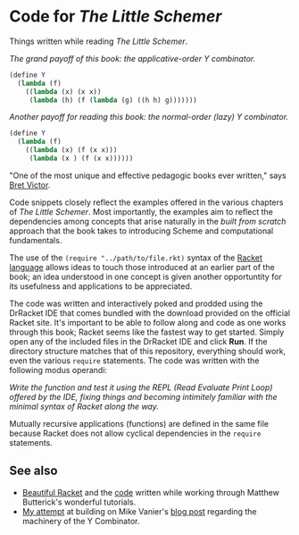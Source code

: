 # Code for *The Little Schemer*

Things written while reading *The Little Schemer*.

*The grand payoff of this book: the applicative-order Y combinator.*
```scheme
(define Y
  (lambda (f)
    ((lambda (x) (x x))
     (lambda (h) (f (lambda (g) ((h h) g)))))))
```

*Another payoff for reading this book: the normal-order (lazy) Y combinator.*
```scheme
(define Y
  (lambda (f)
    ((lambda (x) (f (x x)))
     (lambda (x ) (f (x x))))))
```

"One of the most unique and effective pedagogic books ever written," says [Bret Victor](http://worrydream.com/#!/Links).

Code snippets closely reflect the examples offered in the various chapters of *The Little Schemer*. Most importantly, the examples
aim to reflect the dependencies among concepts that arise naturally in the *built from scratch* approach that the book takes to introducing Scheme and computational fundamentals.

The use of the `(require "../path/to/file.rkt)` syntax of the [Racket language](https://racket-lang.org/) allows ideas to touch those introduced at an earlier part of the book; an idea understood in one concept is given another opportuntity for its usefulness and applications to be appreciated.

The code was written and interactively poked and prodded using the DrRacket IDE that comes bundled with the download provided on the official Racket site. It's important to be able to follow along and code as one works through this book; Racket seems like the fastest way to get started. Simply open any of the included files in the DrRacket IDE and click **Run**. If the directory structure matches that of this repository, everything should work, even the various `require` statements. The code was written with the following modus operandi:

*Write the function and test it using the REPL (Read Evaluate Print Loop) offered by the IDE, fixing things and becoming intimitely familiar with the minimal syntax of Racket along the way.*

Mutually recursive applications (functions) are defined in the same file because Racket does not allow cyclical dependencies in the `require` statements.

## See also

* [Beautiful Racket](http://beautifulracket.com/) and the [code](https://github.com/bmershon/beautiful-racket) written while working through Matthew Butterick's wonderful tutorials.
* [My attempt](https://bl.ocks.org/bmershon/d332ba9b06975562979efba7b367e162) at building on Mike Vanier's [blog post](http://mvanier.livejournal.com/2897.html) regarding the machinery of the Y Combinator.
